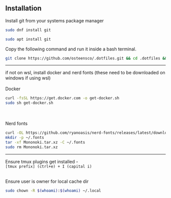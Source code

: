 <h2>Installation</h2>

Install git from your systems package manager

```bash
sudo dnf install git
```
```bash
sudo apt install git
```

Copy the following command and run it inside a bash terminal.

```bash
git clone https://github.com/osteensco/.dotfiles.git && cd .dotfiles && bash ./newenv/install.sh
```
----------------------------------

if not on wsl, install docker and nerd fonts (these need to be downloaded on windows if using wsl)
<br></br>
Docker
```bash
curl -fsSL https://get.docker.com -o get-docker.sh
sudo sh get-docker.sh
```
<br></br>
Nerd fonts
```bash
curl -OL https://github.com/ryanoasis/nerd-fonts/releases/latest/download/Mononoki.tar.xz
mkdir -p ~/.fonts
tar -xf Mononoki.tar.xz -C ~/.fonts
sudo rm Mononoki.tar.xz
```
----------------------------------
Ensure tmux plugins get installed - <br>
`[tmux prefix] (ctrl+e) + I (capital i)`
<br></br>

Ensure user is owner for local cache dir

```bash
sudo chown -R $(whoami):$(whoami) ~/.local
```
